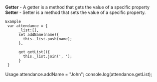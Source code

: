 **Getter** - A getter is a method that gets the value of a specific property
**Setter** - Setter is a method that sets the value of a specific property.

```
Example
 var attendance = {
      _list:[],
      set addName(name){
        this._list.push(name);
      },
      
      get getList(){
        this._list.join(', ');
      }
 }
```
 
 Usage
 attendance.addName = "John";
 console.log(attendance.getList);
